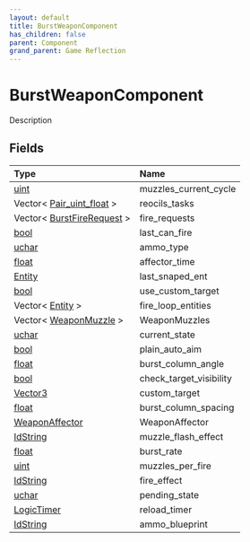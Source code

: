 ```yaml
---
layout: default
title: BurstWeaponComponent
has_children: false
parent: Component
grand_parent: Game Reflection
---
```

# BurstWeaponComponent
Description 

## Fields

| Type | Name |
|:-------------|:--------------|
| [uint](/docs/game-reflection/components/uint) | muzzles_current_cycle |
| Vector< [Pair_uint_float](/docs/game-reflection/classes/pair_uint_float) > | reocils_tasks |
| Vector< [BurstFireRequest](/docs/game-reflection/classes/burst_fire_request) > | fire_requests |
| [bool](/docs/game-reflection/components/bool) | last_can_fire |
| [uchar](/docs/game-reflection/enums/uchar) | ammo_type |
| [float](/docs/game-reflection/components/float) | affector_time |
| [Entity](/docs/game-reflection/classes/entity) | last_snaped_ent |
| [bool](/docs/game-reflection/components/bool) | use_custom_target |
| Vector< [Entity](/docs/game-reflection/classes/entity) > | fire_loop_entities |
| Vector< [WeaponMuzzle](/docs/game-reflection/classes/weapon_muzzle) > | WeaponMuzzles |
| [uchar](/docs/game-reflection/enums/uchar) | current_state |
| [bool](/docs/game-reflection/components/bool) | plain_auto_aim |
| [float](/docs/game-reflection/components/float) | burst_column_angle |
| [bool](/docs/game-reflection/components/bool) | check_target_visibility |
| [Vector3](/docs/game-reflection/classes/vector3) | custom_target |
| [float](/docs/game-reflection/components/float) | burst_column_spacing |
| [WeaponAffector](/docs/game-reflection/classes/weapon_affector) | WeaponAffector |
| [IdString](/docs/game-reflection/components/id_string) | muzzle_flash_effect |
| [float](/docs/game-reflection/components/float) | burst_rate |
| [uint](/docs/game-reflection/components/uint) | muzzles_per_fire |
| [IdString](/docs/game-reflection/components/id_string) | fire_effect |
| [uchar](/docs/game-reflection/enums/uchar) | pending_state |
| [LogicTimer](/docs/game-reflection/classes/logic_timer) | reload_timer |
| [IdString](/docs/game-reflection/components/id_string) | ammo_blueprint |

